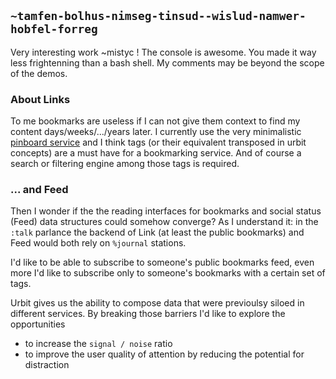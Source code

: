 ## `~tamfen-bolhus-nimseg-tinsud--wislud-namwer-hobfel-forreg`
Very interesting work ~mistyc !  The console is awesome. You made it way less frightenning than a bash shell. My comments may be beyond the scope of the demos.

### About Links

To me bookmarks are useless if I can not give them context to find my content days/weeks/.../years later. I currently use the very minimalistic [pinboard service](https://pinboard.in/u:emak/) and I think tags (or their equivalent transposed in urbit concepts) are a must have for a bookmarking service. And of course a search or filtering engine among those tags is required.

### ... and Feed

Then I wonder if the the reading interfaces for bookmarks and social status (Feed) data structures could somehow converge? As I understand it: in the `:talk` parlance the backend of Link (at least the public bookmarks) and Feed would both rely on `%journal` stations.

I'd like to be able to subscribe to someone's public bookmarks feed, even more I'd like to subscribe only to someone's bookmarks with a certain set of tags.

Urbit gives us the ability to compose data that were previoulsy siloed in different services. By breaking those barriers I'd like to explore the opportunities
* to increase the `signal / noise` ratio
* to improve the user quality of attention by reducing the potential for distraction
